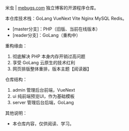 米虫 | [mebugs.com](http://www.mebugs.com) 独立博客的开源程序仓库。

本仓库技术栈：GoLang VueNext Vite Nginx MySQL Redis。

- [master分支]：PHP（旧版、当前在线版本）
- [reader分支]：GoLang（重构中）

重构缘由：

1. 彻底解决 PHP 本身内存开销过高问题
2. 享受 GoLang 云原生的技术红利
3. 网页排版整体重排，版本主题【阅读器】

仓库结构：

1. admin 管理后台前端，VueNext
2. ui 纯前端预览UI，作为基础模板
3. server 管理后台后端，GoLang

其他说明：

- 本仓库内容，仅供阅读、学习。


